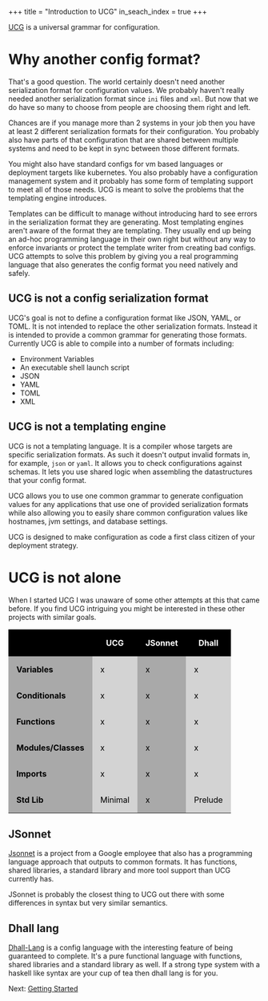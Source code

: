 +++
title = "Introduction to UCG"
in_seach_index = true
+++

[UCG](https://crates.io/crates/ucg) is a universal grammar for configuration.

# Why another config format?

That's a good question. The world certainly doesn't need another serialization
format for configuration values. We probably haven't really needed another
serialization format since `ini` files and `xml`. But now that we do have so
many to choose from people are choosing them right and left.

Chances are if you manage more than 2 systems in your job then you have at
least 2 different serialization formats for their configuration. You probably
also have parts of that configuration that are shared between multiple systems
and need to be kept in sync between those different formats.

You might also have standard configs for vm based languages or deployment
targets like kubernetes. You also probably have a configuration management
system and it probably has some form of templating support to meet all of those
needs. UCG is meant to solve the problems that the templating engine
introduces.

Templates can be difficult to manage without introducing hard to see errors in
the serialization format they are generating. Most templating engines aren't
aware of the format they are templating. They usually end up being an ad-hoc
programming language in their own right but without any way to enforce
invariants or protect the template writer from creating bad configs. UCG
attempts to solve this problem by giving you a real programming language 
that also generates the config format you need natively and safely.

## UCG is not a config serialization format

UCG's goal is not to define a configuration format like JSON, YAML, or TOML. It
is not intended to replace the other serialization formats. Instead it is
intended to provide a common grammar for generating those formats. Currently
UCG is able to compile into a number of formats including:

* Environment Variables
* An executable shell launch script
* JSON
* YAML
* TOML
* XML

## UCG is not a templating engine

UCG is not a templating language. It is a compiler whose targets are specific
serialization formats. As such it doesn't output invalid formats in, for
example, `json` or `yaml`. It allows you to check configurations against
schemas. It lets you use shared logic when assembling the datastructures that
your config format.

UCG allows you to use one common grammar to generate configuation values for
any applications that use one of provided serialization formats while also
allowing you to easily share common configuration values like hostnames, jvm
settings, and database settings.

UCG is designed to make configuration as code a first class citizen of your
deployment strategy.

# UCG is not alone

When I started UCG I was unaware of some other attempts at this that came before. If you find UCG intriguing you might be interested in these other projects with similar goals.

<style>
th, td { padding: 1em; }
th { 
    background: black;
    color: white;
}
tbody td:nth-child(odd) {
  background-color: darkgrey;
  color: black;
}

tbody td:nth-child(even) {
  background-color: lightgrey;
  color: black;
}
</style>
<table>
<thead><th></th><th>UCG</th><th>JSonnet</th><th>Dhall</th></thead>
<tr>
<td><b>Variables</b></td><td>x</td> <td>x</td><td>x</td>
<tr>
</tr>
<td><b>Conditionals</b></td><td>x</td><td>x</td><td>x</td>
<tr>
</tr>
<td><b>Functions</b></td><td>x</td><td>x</td><td>x</td>
<tr>
</tr>
<td><b>Modules/Classes</b></td><td>x</td><td>x</td><td>x</td>
<tr>
</tr>
<td><b>Imports</b></td><td>x</td><td>x</td><td>x</td>
<tr>
<tr>
<td><b>Std Lib</b></td><td>Minimal</td><td>x</td><td>Prelude</td>
</tr>
</table>
<table>

## JSonnet

<a href="https://jsonnet.org/learning/tutorial.html">Jsonnet</a> is a project
from a Google employee that also has a programming language approach that
outputs to common formats. It has functions, shared libraries, a standard
library and more tool support than UCG currently has.

JSonnet is probably the closest thing to UCG out there with some differences in
syntax but very similar semantics.

## Dhall lang

<a href="https://github.com/dhall-lang/dhall-lang">Dhall-Lang</a> is a config
language with the interesting feature of being guaranteed to complete. It's a
pure functional language with functions, shared libraries and a standard
library as well. If a strong type system with a haskell like syntax are your
cup of tea then dhall lang is for you.

Next: <a href="/getting-started">Getting Started</a>